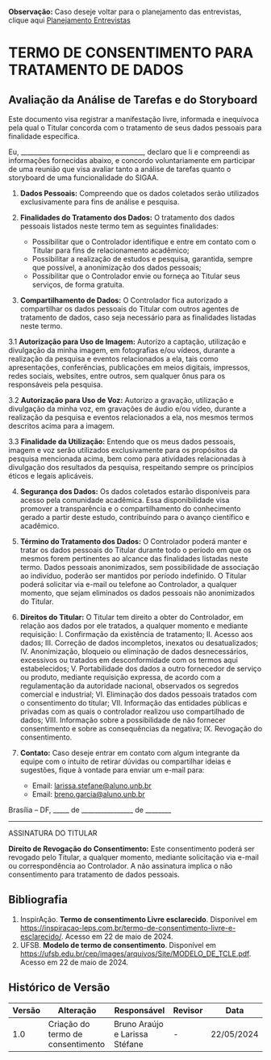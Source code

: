 **Observação:** Caso deseje voltar para o planejamento das entrevistas, clique aqui [Planejamento Entrevistas](DesignAvaliaçãoDesenvolvimento/Nível1/planejamentoEntrevistas.md)

# TERMO DE CONSENTIMENTO PARA TRATAMENTO DE DADOS

## Avaliação da Análise de Tarefas e do Storyboard

Este documento visa registrar a manifestação livre, informada e inequívoca pela qual o Titular concorda com o tratamento de seus dados pessoais para finalidade específica.

Eu, ______________________________________, declaro que li e compreendi as informações fornecidas abaixo, e concordo voluntariamente em participar de uma reunião que visa avaliar tanto a análise de tarefas quanto o storyboard de uma funcionalidade do SIGAA.

1. **Dados Pessoais:** Compreendo que os dados coletados serão utilizados exclusivamente para fins de análise e pesquisa.

2. **Finalidades do Tratamento dos Dados:** O tratamento dos dados pessoais listados neste termo tem as seguintes finalidades:
    - Possibilitar que o Controlador identifique e entre em contato com o Titular para fins de relacionamento acadêmico;
    - Possibilitar a realização de estudos e pesquisa, garantida, sempre que possível, a anonimização dos dados pessoais;
    - Possibilitar que o Controlador envie ou forneça ao Titular seus serviços, de forma gratuita.

3. **Compartilhamento de Dados:** O Controlador fica autorizado a compartilhar os dados pessoais do Titular com outros agentes de tratamento de dados, caso seja necessário para as finalidades listadas neste termo.

3.1 **Autorização para Uso de Imagem:** Autorizo a captação, utilização e divulgação da minha imagem, em fotografias e/ou vídeos, durante a realização da pesquisa e eventos relacionados a ela, tais como apresentações, conferências, publicações em meios digitais, impressos, redes sociais, websites, entre outros, sem qualquer ônus para os responsáveis pela pesquisa.

3.2 **Autorização para Uso de Voz:** Autorizo a gravação, utilização e divulgação da minha voz, em gravações de áudio e/ou vídeo, durante a realização da pesquisa e eventos relacionados a ela, nos mesmos termos descritos acima para a imagem.

3.3 **Finalidade da Utilização:** Entendo que os meus dados pessoais, imagem e voz serão utilizados exclusivamente para os propósitos da pesquisa mencionada acima, bem como para atividades relacionadas à divulgação dos resultados da pesquisa, respeitando sempre os princípios éticos e legais aplicáveis.

4. **Segurança dos Dados:** Os dados coletados estarão disponíveis para acesso pela comunidade acadêmica. Essa disponibilidade visa promover a transparência e o compartilhamento do conhecimento gerado a partir deste estudo, contribuindo para o avanço científico e acadêmico.

5. **Término do Tratamento dos Dados:** O Controlador poderá manter e tratar os dados pessoais do Titular durante todo o período em que os mesmos forem pertinentes ao alcance das finalidades listadas neste termo. Dados pessoais anonimizados, sem possibilidade de associação ao indivíduo, poderão ser mantidos por período indefinido. O Titular poderá solicitar via e-mail ou telefone ao Controlador, a qualquer momento, que sejam eliminados os dados pessoais não anonimizados do Titular.

6. **Direitos do Titular:** O Titular tem direito a obter do Controlador, em relação aos dados por ele tratados, a qualquer momento e mediante requisição:
    I. Confirmação da existência de tratamento;
    II. Acesso aos dados;
    III. Correção de dados incompletos, inexatos ou desatualizados;
    IV. Anonimização, bloqueio ou eliminação de dados desnecessários, excessivos ou tratados em desconformidade com os termos aqui estabelecidos;
    V. Portabilidade dos dados a outro fornecedor de serviço ou produto, mediante requisição expressa, de acordo com a regulamentação da autoridade nacional, observados os segredos comercial e industrial;
    VI. Eliminação dos dados pessoais tratados com o consentimento do titular;
    VII. Informação das entidades públicas e privadas com as quais o controlador realizou uso compartilhado de dados;
    VIII. Informação sobre a possibilidade de não fornecer consentimento e sobre as consequências da negativa;
    IX. Revogação do consentimento.

7. **Contato:** Caso deseje entrar em contato com algum integrante da equipe com o intuito de retirar dúvidas ou compartilhar ideias e sugestões, fique à vontade para enviar um e-mail para: 
    - Email: larissa.stefane@aluno.unb.br 
    - Email: breno.garcia@aluno.unb.br 

Brasília – DF, _____ de ________________ de ________

____________________________________________________  
ASSINATURA DO TITULAR

**Direito de Revogação do Consentimento:** Este consentimento poderá ser revogado pelo Titular, a qualquer momento, mediante solicitação via e-mail ou correspondência ao Controlador. A não assinatura implica o não consentimento para tratamento de dados pessoais.


## Bibliografia

1. InspirAção. **Termo de consentimento Livre esclarecido**. Disponível em <https://inspiracao-leps.com.br/termo-de-consentimento-livre-e-esclarecido/>. Acesso em 22 de maio de 2024.
2. UFSB. **Modelo de termo de consentimento**. Disponível em <https://ufsb.edu.br/cep/images/arquivos/Site/MODELO_DE_TCLE.pdf>. Acesso em 22 de maio de 2024.
   
## Histórico de Versão

| Versão | Alteração | Responsável | Revisor | Data |
| - | - | - | - | - |
| 1.0 | Criação do termo de consentimento | Bruno Araújo e Larissa Stéfane | - | 22/05/2024 |

